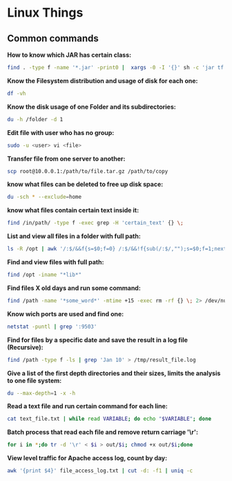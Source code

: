 # Linux Things

## Common commands

**How to know which JAR has certain class:**
``` sh
find . -type f -name '*.jar' -print0 |  xargs -0 -I '{}' sh -c 'jar tf {} | grep ClassName.class &&  echo {}'
```
  
  
  
**Know the __Filesystem__ distribution and usage of disk for each one:**
``` sh
df -vh
```
  
  
  
**Know the disk usage of one __Folder__ and its subdirectories:**
``` sh
du -h /folder -d 1
```
  
  
  
**Edit file with user who has no group:**
``` sh
sudo -u <user> vi <file>
```
  
  
  
**Transfer file from one server to another:**
``` sh
scp root@10.0.0.1:/path/to/file.tar.gz /path/to/copy
```
  
  
  
**know what files can be deleted to free up disk space:**
``` sh
du -sch * --exclude=home
```
  
  
  
**know what files contain certain text inside it:**
``` sh
find /in/path/ -type f -exec grep -H 'certain_text' {} \;
```
  
  
  
**List and view all files in a folder with full path:**
``` sh
ls -R /opt | awk '/:$/&&f{s=$0;f=0} /:$/&&!f{sub(/:$/,"");s=$0;f=1;next} NF&&f{ print s"/"$0 }'
```
  
  
  
**Find and view files with full path:**
``` sh
find /opt -iname "*lib*"
```
  
  
  
**Find files X old days and run some command:**
``` sh
find /path -name '*some_word*' -mtime +15 -exec rm -rf {} \; 2> /dev/null
```
  
  
  
**Know wich ports are used and find one:**
``` sh
netstat -puntl | grep ':9503'
```
  
  
  
**Find for files by a specific date and save the result in a log file (Recursive):**
``` sh
find /path -type f -ls | grep 'Jan 10' > /tmp/result_file.log
```
  
  
  
**Give a list of the first depth directories and their sizes, limits the analysis to one file system:**
``` sh
du --max-depth=1 -x -h
```
  
  
  
**Read a text file and run certain command for each line:**
``` sh
cat text_file.txt | while read VARIABLE; do echo "$VARIABLE"; done
```
  
  
  
**Batch process that read each file and remove return carriage '\r':**
``` sh
for i in *;do tr -d '\r' < $i > out/$i; chmod +x out/$i;done
```
  
  
  
**View level traffic for Apache access log, count by day:**
``` sh
awk '{print $4}' file_access_log.txt | cut -d: -f1 | uniq -c
```

